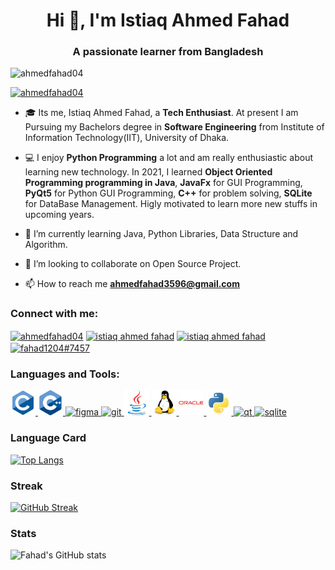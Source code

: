 <h1 align="center">Hi 👋, I'm Istiaq Ahmed Fahad</h1>
<h3 align="center">A passionate learner from Bangladesh</h3>

<p align="left"> <img src="https://komarev.com/ghpvc/?username=ahmedfahad04&label=Profile%20views&color=0e75b6&style=flat" alt="ahmedfahad04" /> </p>

<p align="left"> <a href="https://github.com/ryo-ma/github-profile-trophy"><img src="https://github-profile-trophy.vercel.app/?username=ahmedfahad04" alt="ahmedfahad04" /></a> </p>

- 🎓 Its me, Istiaq Ahmed Fahad, a **Tech Enthusiast**. At present I am Pursuing my Bachelors degree in **Software Engineering** from Institute of Information Technology(IIT), University of Dhaka.

- 💻 I enjoy **Python Programming** a lot and am really enthusiastic about learning new technology. In 2021, I learned **Object Oriented Programming programming in Java**, **JavaFx** for GUI Programming, **PyQt5** for Python GUI Programming, **C++** for problem solving, **SQLite** for DataBase Management. Higly motivated to learn more new stuffs in upcoming years.

<!-- - 🔭 I’m currently working on Optagen Technologies. Previously I worked there as a Python Programmer and contributed in a project as a Front-End developer by desinger the GUI of their application. -->

- 🌱 I’m currently learning Java, Python Libraries, Data Structure and Algorithm. 

- 👯 I’m looking to collaborate on Open Source Project. 

- 📫 How to reach me **ahmedfahad3596@gmail.com**

<h3 align="left">Connect with me:</h3>
<p align="left">
<a href="https://twitter.com/ahmedfahad04" target="blank"><img align="center" src="https://raw.githubusercontent.com/rahuldkjain/github-profile-readme-generator/master/src/images/icons/Social/twitter.svg" alt="ahmedfahad04" height="30" width="40" /></a>
<a href="https://linkedin.com/in/istiaq ahmed fahad" target="blank"><img align="center" src="https://raw.githubusercontent.com/rahuldkjain/github-profile-readme-generator/master/src/images/icons/Social/linked-in-alt.svg" alt="istiaq ahmed fahad" height="30" width="40" /></a>
<a href="https://fb.com/istiaq ahmed fahad" target="blank"><img align="center" src="https://raw.githubusercontent.com/rahuldkjain/github-profile-readme-generator/master/src/images/icons/Social/facebook.svg" alt="istiaq ahmed fahad" height="30" width="40" /></a>
<a href="https://discord.gg/fahad1204#7457" target="blank"><img align="center" src="https://raw.githubusercontent.com/rahuldkjain/github-profile-readme-generator/master/src/images/icons/Social/discord.svg" alt="fahad1204#7457" height="30" width="40" /></a>
</p>

<h3 align="left">Languages and Tools:</h3>
<p align="left"> <a href="https://www.cprogramming.com/" target="_blank" rel="noreferrer"> <img src="https://raw.githubusercontent.com/devicons/devicon/master/icons/c/c-original.svg" alt="c" width="40" height="40"/> </a> <a href="https://www.w3schools.com/cpp/" target="_blank" rel="noreferrer"> <img src="https://raw.githubusercontent.com/devicons/devicon/master/icons/cplusplus/cplusplus-original.svg" alt="cplusplus" width="40" height="40"/> </a> <a href="https://www.figma.com/" target="_blank" rel="noreferrer"> <img src="https://www.vectorlogo.zone/logos/figma/figma-icon.svg" alt="figma" width="40" height="40"/> </a> <a href="https://git-scm.com/" target="_blank" rel="noreferrer"> <img src="https://www.vectorlogo.zone/logos/git-scm/git-scm-icon.svg" alt="git" width="40" height="40"/> </a> <a href="https://www.java.com" target="_blank" rel="noreferrer"> <img src="https://raw.githubusercontent.com/devicons/devicon/master/icons/java/java-original.svg" alt="java" width="40" height="40"/> </a> <a href="https://www.linux.org/" target="_blank" rel="noreferrer"> <img src="https://raw.githubusercontent.com/devicons/devicon/master/icons/linux/linux-original.svg" alt="linux" width="40" height="40"/> </a> <a href="https://www.oracle.com/" target="_blank" rel="noreferrer"> <img src="https://raw.githubusercontent.com/devicons/devicon/master/icons/oracle/oracle-original.svg" alt="oracle" width="40" height="40"/> </a> <a href="https://www.python.org" target="_blank" rel="noreferrer"> <img src="https://raw.githubusercontent.com/devicons/devicon/master/icons/python/python-original.svg" alt="python" width="40" height="40"/> </a> <a href="https://www.qt.io/" target="_blank" rel="noreferrer"> <img src="https://upload.wikimedia.org/wikipedia/commons/0/0b/Qt_logo_2016.svg" alt="qt" width="40" height="40"/> </a> <a href="https://www.sqlite.org/" target="_blank" rel="noreferrer"> <img src="https://www.vectorlogo.zone/logos/sqlite/sqlite-icon.svg" alt="sqlite" width="40" height="40"/> </a> </p>

### Language Card

[![Top Langs](https://github-readme-stats.vercel.app/api/top-langs/?username=ahmedfahad04&layout=compact&theme=nightowl)](https://github.com/ahmedfahad04/github-readme-stats)

### Streak

[![GitHub Streak](http://github-readme-streak-stats.herokuapp.com?user=ahmedfahad04&theme=nightowl)](https://git.io/streak-stats)

### Stats

![Fahad's GitHub stats](https://github-readme-stats.vercel.app/api?username=ahmedfahad04&show_icons=true&theme=nightowl)

